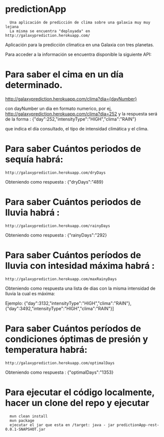 # predictionApp
      Una aplicación de predicción de clima sobre una galaxia muy muy lejana
      La misma se encuentra "deployada" en http://galaxyprediction.herokuapp.com/


Aplicación para la predicción climatica en una Galaxia con tres planetas.

Para acceder a la información se encuentra disponible la siguiente API:

# Para saber el cima en un día determinado.

 http://galaxyprediction.herokuapp.com/clima?dia={dayNumber}
  
  con dayNumber un dia en formato numerico, por ej, http://galaxyprediction.herokuapp.com/clima?dia=252 y la respuesta será de la forma : 
    {"day":252,"intensityType":"HIGH","clima":"RAIN"}
  
  que indica el día consultado, el tipo de intensidad climática y el clima.
  
# Para saber Cuántos periodos de sequía habrá: 

    http://galaxyprediction.herokuapp.com/dryDays
  
  Obteniendo como respuesta : {"dryDays":"489}
  
# Para saber Cuántos periodos de lluvia habrá :
    http://galaxyprediction.herokuapp.com/rainyDays
  
  Obteniendo como respuesta : {"rainyDays":"292}
  
# Para saber Cuántos períodos de lluvia con intesidad máxima habrá :
    http://galaxyprediction.herokuapp.com/maxRainyDays
  
 Obteniendo como respuesta una lista de dias con la misma intensidad de lluvia la cual es máxima:
 
  Ejemplo: {"day":3132,"intensityType":"HIGH","clima":"RAIN"},{"day":3492,"intensityType":"HIGH","clima":"RAIN"}]
  
# Para saber Cuántos períodos de condiciones óptimas de presión y temperatura habrá:

    http://galaxyprediction.herokuapp.com/optimalDays
  
  Obteniendo como respuesta :  {"optimalDays":"1353}
  
  
 # Para ejecutar el código localmente, hacer un clone del repo y ejecutar
 
      mvn clean install
      mvn package
      ejecutar el jar que esta en /target: java - jar predictionApp-rest-0.0.1-SNAPSHOT.jar
  
  
